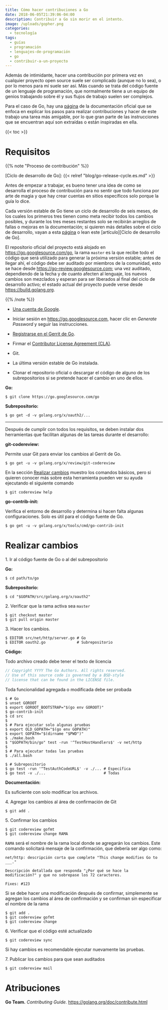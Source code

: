 ```yaml
---
title: Cómo hacer contribuciones a Go
date: 2018-06-05T21:39:06-04:00
description: Contribuir a Go sin morir en el intento.
image: /uploads/gopher.png
categories:
  - tecnología
tags:
  - guías
  - programación
  - lenguajes-de-programación
  - go
  - contribuir-a-un-proyecto
---
```


Además de intimidante, hacer una contribución por primera vez en cualquier
proyecto open source suele ser complicado (aunque no lo sea), o por lo menos
para mí suele ser así. Más cuando se trata del código fuente de un lenguaje
de programación, que normalmente tiene a un equipo de genios trabajando sobre
él y sus flujos de trabajo suelen ser complejos.

[Go Contributing]: https://golang.org/doc/contribute.html

Para el caso de Go, hay una [página][Go Contributing] de la documentación
oficial que se enfoca en explicar los pasos para realizar contribuciones y
hacer de este trabajo una tarea más amigable, por lo que gran parte de las
instrucciones que se encuentran aquí son extraídas o están inspiradas en
ella.

{{< toc >}}

# Requisitos

{{% note "Proceso de contribución" %}}

<!--lint disable no-undefined-references no-shortcut-reference-link-->

[Go Release Cycle]: https://github.com/golang/go/wiki/Go-Release-Cycle
[Ciclo de desarrollo de Go]: {{< relref "blog/go-release-cycle.es.md" >}}

<!--lint enable no-undefined-references no-shortcut-reference-link-->

Antes de empezar a trabajar, es bueno tener una idea de como se desarrolla el
proceso de contribución para no sentir que todo funciona por arte de magia y
que hay crear cuentas en sitios específicos solo porque la guía lo dice.

<!--lint disable no-undefined-references-->

Cada versión estable de Go tiene un ciclo de desarrollo de seis meses, de los
cuales los primeros tres tienen como meta recibir todos los cambios posibles, y
durante los tres meses restantes solo se recibirán arreglos de fallas o
mejoras en la documentación; si quieren más detalles sobre el ciclo de
desarrollo, vayan a esta [página][Go Release Cycle] o lean este
[artículo][Ciclo de desarrollo de Go].

<!--lint enable no-undefined-references-->

El repositorio oficial del proyecto está alojado en
<https://go.googlesource.com/go>, la rama `master` es la que recibe todo el
código que será utilizado para generar la próxima versión estable; antes de
llegar ahí, el código debe ser auditado por miembros de la comunidad, esto se
hace desde <https://go-review.googlesource.com>; una vez auditado, dependiendo
de la fecha y de cuanto afecten al lenguaje, los nuevos cambios son mezclados
y esperan para ser liberados al final del ciclo de desarrollo activo; el estado
actual del proyecto puede verse desde <https://build.golang.org>.

{{% /note %}}

* [Una cuenta de Google](https://www.google.com/accounts/NewAccount).

* Iniciar sesión en <https://go.googlesource.com>, hacer clic en *Generate
  Password* y seguir las instrucciones.

* [Registrarse en el Gerrit de Go](https://go-review.googlesource.com/login/).

* Firmar el [Contributor License Agreement (CLA)](https://developers.google.com/open-source/cla/individual).

* Git.

* La última versión estable de Go instalada.

* Clonar el repositorio oficial o descargar el código de alguno de los
  subrepositorios si se pretende hacer el cambio en uno de ellos.

**Go:**

```shell-session
$ git clone https://go.googlesource.com/go
```

**Subrepositorio:**

```shell-session
$ go get -d -v golang.org/x/oauth2/...
```

---

Después de cumplir con todos los requisitos, se deben instalar dos
herramientas que facilitan algunas de las tareas durante el desarrollo:

**git-codereview:**

Permite usar Git para enviar los cambios al Gerrit de Go.

```shell-session
$ go get -u -v golang.org/x/review/git-codereview
```

En la sección [Realizar cambios](#realizar-cambios) muestro los comandos
básicos, pero si quieren conocer más sobre esta herramienta pueden ver su
ayuda ejecutando el siguiente comando

```shell-session
$ git codereview help
```

**go-contrib-init:**

Verifica el entorno de desarrollo y determina si hacen falta algunas
configuraciones. Solo es útil para el código fuente de Go.

```shell-session
$ go get -u -v golang.org/x/tools/cmd/go-contrib-init
```

# Realizar cambios

1\. Ir al código fuente de Go o al del subrepositorio

**Go:**

```shell-session
$ cd path/to/go
```

**Subrepositorio:**

```shell-session
$ cd "$GOPATH/src/golang.org/x/oauth2"
```

2\. Verificar que la rama activa sea `master`

```shell-session
$ git checkout master
$ git pull origin master
```

3\. Hacer los cambios.

```shell-session
$ EDITOR src/net/http/server.go # Go
$ EDITOR oauth2.go              # Subrepositorio
```

**Código:**

Todo archivo creado debe tener el texto de licencia

```go
// Copyright YYYY The Go Authors. All rights reserved.
// Use of this source code is governed by a BSD-style
// license that can be found in the LICENSE file.
```

Toda funcionalidad agregada o modificada debe ser probada

```shell-session
$ # Go
$ unset GOROOT
$ export GOROOT_BOOTSTRAP="$(go env GOROOT)"
$ go-contrib-init
$ cd src
$
$ # Para ejecutar solo algunas pruebas
$ export OLD_GOPATH="$(go env GOPATH)"
$ export GOPATH="$(dirname "$PWD")"
$ ./make.bash
$ "$GOPATH/bin/go" test -run '^TestHostHandlers$' -v net/http
$
$ # Para ejecutar todas las pruebas
$ ./all.bash

$ # Subrepositorio
$ go test -run '^TestAuthCodeURL$' -v ./... # Específica
$ go test -v ./...                          # Todas
```

**Documentación:**

Es suficiente con solo modificar los archivos.

4\. Agregar los cambios al área de confirmación de Git

```shell-session
$ git add .
```

5\. Confirmar los cambios

```shell-session
$ git codereview gofmt
$ git codereview change RAMA
```

`RAMA` será el nombre de la rama local donde se agregarán los cambios. Este
comando solicitará mensaje de la confirmación, que debería ser algo como:

```
net/http: descripción corta que complete "This change modifies Go to ___."

Descripción detallada que responda "¿Por qué se hace la
modificación?" y que no sobrepase los 72 caracteres.

Fixes: #123
```

Si se debe hacer una modificación después de confirmar, simplemente se
agregan los cambios al área de confirmación y se confirman sin especificar el
nombre de la rama

```shell-session
$ git add .
$ git codereview gofmt
$ git codereview change
```

6\. Verificar que el código esté actualizado

```shell-session
$ git codereview sync
```

Si hay cambios es recomendable ejecutar nuevamente las pruebas.

7\. Publicar los cambios para que sean auditados

```shell-session
$ git codereview mail
```

# Atribuciones

**Go Team.** *Contributing Guide.* <https://golang.org/doc/contribute.html>

